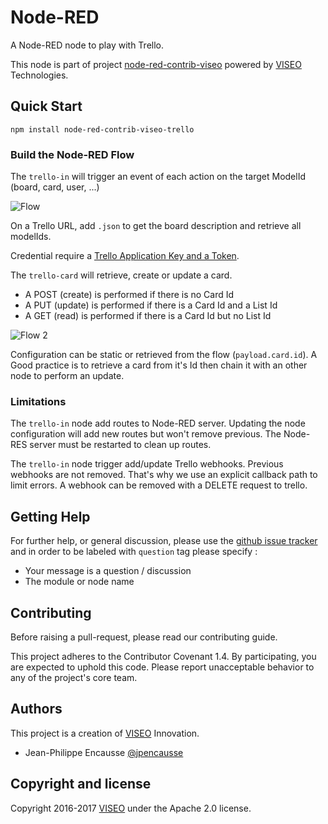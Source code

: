 # Node-RED

A Node-RED node to play with Trello. 

This node is part of project [node-red-contrib-viseo](https://github.com/NGRP/node-red-contrib-viseo) powered by [VISEO](http://www.viseo.com) Technologies.

## Quick Start

```
npm install node-red-contrib-viseo-trello
```

### Build the Node-RED Flow

The `trello-in` will trigger an event of each action on the target ModelId (board, card, user, ...)

![Flow](https://github.com/NGRP/node-red-contrib-viseo/raw/master/node-red-contrib-trello/doc/flow.jpg)

On a Trello URL, add `.json` to get the board description and retrieve all modelIds.

Credential require a [Trello Application Key and a Token](https://trello.com/app-key).

The `trello-card` will retrieve, create or update a card. 
- A POST (create) is performed if there is no Card Id
- A PUT (update) is performed if there is a Card Id and a List Id
- A GET (read) is performed if there is a Card Id but no List Id

![Flow 2](https://github.com/NGRP/node-red-contrib-viseo/raw/master/node-red-contrib-trello/doc/flow2.jpg)

Configuration can be static or retrieved from the flow (`payload.card.id`). A Good practice is to retrieve a card from it's Id then chain it with an other node to perform an update.

### Limitations

The `trello-in` node add routes to Node-RED server. Updating the node configuration will add new routes but won't remove previous. The Node-RES server must be restarted to clean up routes.

The `trello-in` node trigger add/update Trello webhooks. Previous webhooks are not removed. That's why we use an explicit callback path to limit errors. A webhook can be removed with a DELETE request to trello.


## Getting Help

For further help, or general discussion, please use the [github issue tracker](https://github.com/NGRP/node-red-contrib-viseo/issues) and in order to be labeled with `question` tag please specify :
- Your message is a question / discussion
- The module or node name

## Contributing

Before raising a pull-request, please read our contributing guide.

This project adheres to the Contributor Covenant 1.4. By participating, 
you are expected to uphold this code. 
Please report unacceptable behavior to any of the project's core team.

## Authors

This project is a creation of [VISEO](http://www.viseo.com) Innovation.

- Jean-Philippe Encausse [@jpencausse](https://twitter.com/jpencausse)


## Copyright and license

Copyright 2016-2017 [VISEO](http://www.viseo.com) under the Apache 2.0 license.